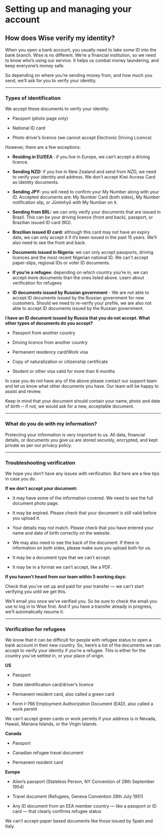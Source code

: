 # Setting up and managing your account  
## How does Wise verify my identity?  
When you open a bank account, you usually need to take some ID into the bank branch. Wise is no different. We’re a financial institution, so we need to know who’s using our service. It helps us combat money laundering, and keep everyone’s money safe. 

So depending on where you’re sending money from, and how much you send, we’ll ask for you to verify your identity. 

* * *

### Types of identification

We accept these documents to verify your identity:

  * Passport (photo page only)

  * National ID card

  * Photo driver’s licence (we cannot accept Electronic Driving Licence)




However, there are a few exceptions:

  *  **Residing in EU/EEA** : if you live in Europe, we can’t accept a driving licence. 

  * **Sending NZD:** if you live in New Zealand and send from NZD, we need to verify your identity and address. We don’t accept Kiwi Access Card as identity documents.

  *  **Sending JPY:** you will need to confirm your My Number along with your ID. Accepted documents are: My Number Card (both sides), My Number notification slip, or Jūminhyō with My Number on it. 

  * **Sending from BRL:** we can only verify your documents that are issued in Brazil. This can be your driving licence (front and back), passport, or Brazilian issued ID card (RG). 

  * **Brazilian issued ID card:** although this card may not have an expiry date, we can only accept it if it’s been issued in the past 15 years. We’ll also need to see the front and back. 

  * **Documents issued in Nigeria:** we can only accept passports, driving licences and the most recent Nigerian national ID. We can't accept paper-slips, regional IDs or voter ID documents. 

  * **If you’re a refugee:** depending on which country you’re in, we can accept more documents than the ones listed above. Learn about verification for refugees

  *  **ID documents issued by Russian government** \- We are not able to accept ID documents issued by the Russian government for new customers. Should we need to re-verify your profile, we are also not able to accept ID documents issued by the Russian government. 




**I have an ID document issued by Russia that you do not accept. What other types of documents do you accept?**

  * Passport from another country

  * Driving licence from another country

  * Permanent residency card/Work visa

  * Copy of naturalization or citizenship certificate

  * Student or other visa valid for more than 6 months




In case you do not have any of the above please contact our support team and let us know what other documents you have. Our team will be happy to assist and review.

Keep in mind that your document should contain your name, photo and date of birth ─ if not, we would ask for a new, acceptable document. 

* * *

### What do you do with my information?

Protecting your information is very important to us. All data, financial details, or documents you give us are stored securely, encrypted, and kept private as per our privacy policy. 

* * *

### Troubleshooting verification 

We hope you don’t have any issues with verification. But here are a few tips in case you do.

 **If we don’t accept your document:**

  * It may have some of the information covered. We need to see the full document photo page.

  * It may be expired. Please check that your document is still valid before you upload it.

  * Your details may not match. Please check that you have entered your name and date of birth correctly on the website.

  * We may also need to see the back of the document. If there is information on both sides, please make sure you upload both for us.

  * It may be a document type that we can’t accept.

  * It may be in a format we can’t accept, like a PDF.




 **If you haven’t heard from our team within 5 working days:**

Check that you’ve set up and paid for your transfer — we can’t start verifying you until we get this.

We’ll email you once we’ve verified you. So be sure to check the email you use to log in to Wise first. And if you have a transfer already in progress, we’ll automatically resume it.

* * *

### Verification for refugees

We know that it can be difficult for people with refugee status to open a bank account in their new country. So, here’s a list of the documents we can accept to verify your identity if you’re a refugee. This is either for the country you’ve settled in, or your place of origin.

 **US**

  * Passport

  * State identification card/driver’s licence

  * Permanent resident card, also called a green card

  * Form I-766 Employment Authorization Document (EAD), also called a work permit




We can’t accept green cards or work permits if your address is in Nevada, Hawaii, Mariana Islands, or the Virgin Islands.

 **Canada**

  * Passport

  * Canadian refugee travel document

  * Permanent resident card




 **Europe**

  * Alien’s passport (Stateless Person, NY Convention of 28th September 1954)

  * Travel document (Refugees, Geneva Convention 28th July 1951)

  * Any ID document from an EEA member country — like a passport or ID card — that clearly confirms refugee status




We can’t accept-paper based documents like those issued by Spain and Italy.